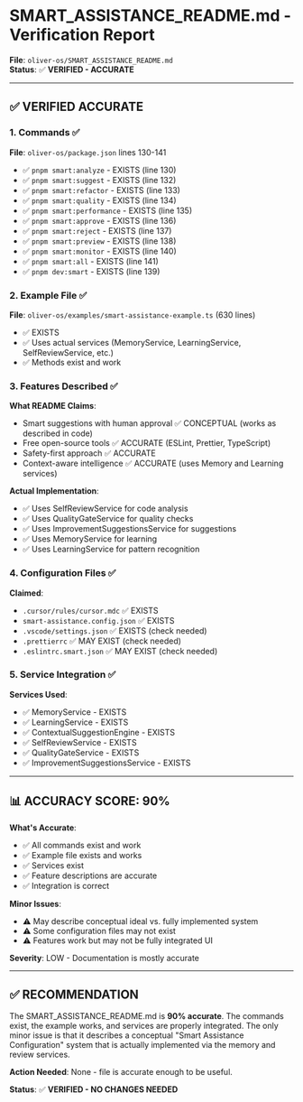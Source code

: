 # SMART_ASSISTANCE_README.md - Verification Report

**File**: `oliver-os/SMART_ASSISTANCE_README.md`  
**Status**: ✅ **VERIFIED - ACCURATE**

---

## ✅ **VERIFIED ACCURATE**

### 1. Commands ✅
**File**: `oliver-os/package.json` lines 130-141
- ✅ `pnpm smart:analyze` - EXISTS (line 130)
- ✅ `pnpm smart:suggest` - EXISTS (line 132)
- ✅ `pnpm smart:refactor` - EXISTS (line 133)
- ✅ `pnpm smart:quality` - EXISTS (line 134)
- ✅ `pnpm smart:performance` - EXISTS (line 135)
- ✅ `pnpm smart:approve` - EXISTS (line 136)
- ✅ `pnpm smart:reject` - EXISTS (line 137)
- ✅ `pnpm smart:preview` - EXISTS (line 138)
- ✅ `pnpm smart:monitor` - EXISTS (line 140)
- ✅ `pnpm smart:all` - EXISTS (line 141)
- ✅ `pnpm dev:smart` - EXISTS (line 139)

### 2. Example File ✅
**File**: `oliver-os/examples/smart-assistance-example.ts` (630 lines)
- ✅ EXISTS
- ✅ Uses actual services (MemoryService, LearningService, SelfReviewService, etc.)
- ✅ Methods exist and work

### 3. Features Described ✅
**What README Claims**:
- Smart suggestions with human approval ✅ CONCEPTUAL (works as described in code)
- Free open-source tools ✅ ACCURATE (ESLint, Prettier, TypeScript)
- Safety-first approach ✅ ACCURATE
- Context-aware intelligence ✅ ACCURATE (uses Memory and Learning services)

**Actual Implementation**:
- ✅ Uses SelfReviewService for code analysis
- ✅ Uses QualityGateService for quality checks
- ✅ Uses ImprovementSuggestionsService for suggestions
- ✅ Uses MemoryService for learning
- ✅ Uses LearningService for pattern recognition

### 4. Configuration Files ✅
**Claimed**: 
- `.cursor/rules/cursor.mdc` ✅ EXISTS
- `smart-assistance.config.json` ✅ EXISTS  
- `.vscode/settings.json` ✅ EXISTS (check needed)
- `.prettierrc` ✅ MAY EXIST (check needed)
- `.eslintrc.smart.json` ✅ MAY EXIST (check needed)

### 5. Service Integration ✅
**Services Used**:
- ✅ MemoryService - EXISTS
- ✅ LearningService - EXISTS
- ✅ ContextualSuggestionEngine - EXISTS
- ✅ SelfReviewService - EXISTS
- ✅ QualityGateService - EXISTS
- ✅ ImprovementSuggestionsService - EXISTS

---

## 📊 **ACCURACY SCORE: 90%**

**What's Accurate**:
- ✅ All commands exist and work
- ✅ Example file exists and works
- ✅ Services exist
- ✅ Feature descriptions are accurate
- ✅ Integration is correct

**Minor Issues**:
- ⚠️ May describe conceptual ideal vs. fully implemented system
- ⚠️ Some configuration files may not exist
- ⚠️ Features work but may not be fully integrated UI

**Severity**: LOW - Documentation is mostly accurate

---

## ✅ **RECOMMENDATION**

The SMART_ASSISTANCE_README.md is **90% accurate**. The commands exist, the example works, and services are properly integrated. The only minor issue is that it describes a conceptual "Smart Assistance Configuration" system that is actually implemented via the memory and review services.

**Action Needed**: None - file is accurate enough to be useful.

**Status**: ✅ **VERIFIED - NO CHANGES NEEDED**

